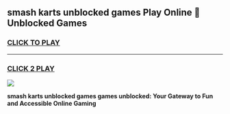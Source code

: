 
## smash karts unblocked games Play Online 👋 Unblocked Games
<h3>
<a href="https://premium.freeplayer.one?title=smash_karts_unblocked_games&ref=19F">CLICK TO PLAY</a></h3>
<hr>

<h3>
<a href="https://premium.freeplayer.one?title=smash_karts_unblocked_games&ref=19F">CLICK 2 PLAY</a>
  
</h3>

<a href="https://premium.freeplayer.one?title=smash_karts_unblocked_games&ref=19F"><img src="https://clearcache.store/games.png"></a>


**smash karts unblocked games games unblocked: Your Gateway to Fun and Accessible Online Gaming**
